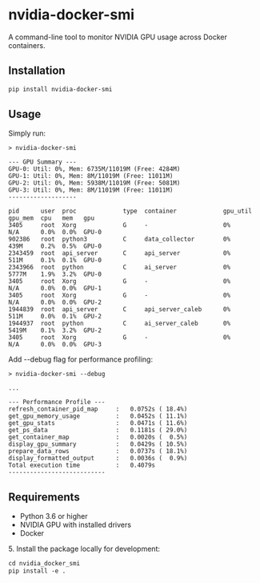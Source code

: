 # nvidia-docker-smi

A command-line tool to monitor NVIDIA GPU usage across Docker containers.

## Installation

```bash
pip install nvidia-docker-smi
```

## Usage

Simply run:

```
> nvidia-docker-smi

--- GPU Summary ---
GPU-0: Util: 0%, Mem: 6735M/11019M (Free: 4284M)
GPU-1: Util: 0%, Mem: 8M/11019M (Free: 11011M)
GPU-2: Util: 0%, Mem: 5938M/11019M (Free: 5081M)
GPU-3: Util: 0%, Mem: 8M/11019M (Free: 11011M)
-------------------

pid      user  proc             type  container             gpu_util  gpu_mem  cpu   mem   gpu
3405     root  Xorg             G     -                     0%        N/A      0.0%  0.0%  GPU-0
902386   root  python3          C     data_collector        0%        439M     0.2%  0.5%  GPU-0
2343459  root  api_server       C     api_server            0%        511M     0.1%  0.1%  GPU-0
2343966  root  python           C     ai_server             0%        5777M    1.9%  3.2%  GPU-0
3405     root  Xorg             G     -                     0%        N/A      0.0%  0.0%  GPU-1
3405     root  Xorg             G     -                     0%        N/A      0.0%  0.0%  GPU-2
1944839  root  api_server       C     api_server_caleb      0%        511M     0.0%  0.1%  GPU-2
1944937  root  python           C     ai_server_caleb       0%        5419M    0.1%  3.2%  GPU-2
3405     root  Xorg             G     -                     0%        N/A      0.0%  0.0%  GPU-3
```

Add --debug flag for performance profiling:

```
> nvidia-docker-smi --debug

...

--- Performance Profile ---
refresh_container_pid_map     :   0.0752s ( 18.4%)
get_gpu_memory_usage          :   0.0452s ( 11.1%)
get_gpu_stats                 :   0.0471s ( 11.6%)
get_ps_data                   :   0.1181s ( 29.0%)
get_container_map             :   0.0020s (  0.5%)
display_gpu_summary           :   0.0429s ( 10.5%)
prepare_data_rows             :   0.0737s ( 18.1%)
display_formatted_output      :   0.0036s (  0.9%)
Total execution time          :   0.4079s
---------------------------
```

## Requirements
- Python 3.6 or higher
- NVIDIA GPU with installed drivers
- Docker

5. Install the package locally for development:

```bash
cd nvidia_docker_smi
pip install -e .
```
